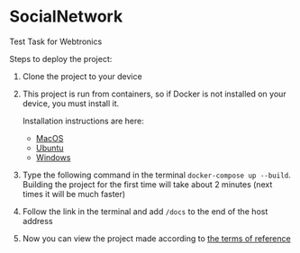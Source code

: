 # SocialNetwork
Test Task for Webtronics

Steps to deploy the project:
1. Clone the project to your device
2. This project is run from containers, so if Docker is not installed on your device, you must install it.


      Installation instructions are here:
      * [MacOS](https://docs.docker.com/desktop/install/mac-install/)
      * [Ubuntu](https://www.digitalocean.com/community/tutorials/how-to-install-and-use-docker-on-ubuntu-20-04-ru)
      * [Windows](https://learn.microsoft.com/ru-ru/virtualization/windowscontainers/quick-start/set-up-environment?tabs=Windows-Server)
3. Type the following command in the terminal `docker-compose up --build`.
Building the project for the first time will take about 2 minutes (next times it will be much faster)
4. Follow the link in the terminal and add `/docs` to the end of the host address
5. Now you can view the project made according to [the terms of reference](https://docs.google.com/document/d/1_ZMjuXB0DnioQW7w30mrsA2WYzcdbWII4omgPvdPGQo/edit#)
